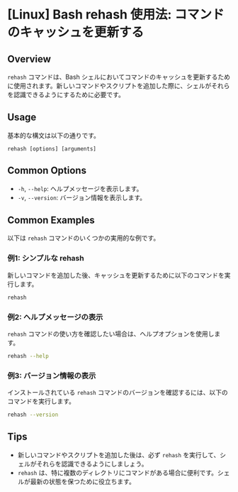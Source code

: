 # [Linux] Bash rehash 使用法: コマンドのキャッシュを更新する

## Overview
`rehash` コマンドは、Bash シェルにおいてコマンドのキャッシュを更新するために使用されます。新しいコマンドやスクリプトを追加した際に、シェルがそれらを認識できるようにするために必要です。

## Usage
基本的な構文は以下の通りです。

```
rehash [options] [arguments]
```

## Common Options
- `-h`, `--help`: ヘルプメッセージを表示します。
- `-v`, `--version`: バージョン情報を表示します。

## Common Examples
以下は `rehash` コマンドのいくつかの実用的な例です。

### 例1: シンプルな rehash
新しいコマンドを追加した後、キャッシュを更新するために以下のコマンドを実行します。

```bash
rehash
```

### 例2: ヘルプメッセージの表示
`rehash` コマンドの使い方を確認したい場合は、ヘルプオプションを使用します。

```bash
rehash --help
```

### 例3: バージョン情報の表示
インストールされている `rehash` コマンドのバージョンを確認するには、以下のコマンドを実行します。

```bash
rehash --version
```

## Tips
- 新しいコマンドやスクリプトを追加した後は、必ず `rehash` を実行して、シェルがそれらを認識できるようにしましょう。
- `rehash` は、特に複数のディレクトリにコマンドがある場合に便利です。シェルが最新の状態を保つために役立ちます。
